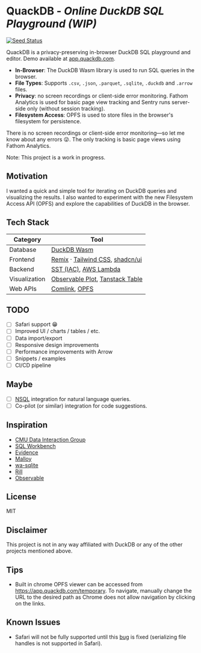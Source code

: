 # QuackDB - _Online DuckDB SQL Playground (WIP)_

[![Seed Status](https://api.seed.run/quackdb/QuackDB/stages/prod/build_badge)](https://console.seed.run/quackdb/QuackDB)

QuackDB is a privacy-preserving in-browser DuckDB SQL playground and editor. Demo available at [app.quackdb.com](https://app.quackdb.com).

- **In-Browser**: The DuckDB Wasm library is used to run SQL queries in the browser.
- **File Types**: Supports `.csv`, `.json`, `.parquet`, `.sqlite`, `.duckdb` and `.arrow` files.
- **Privacy**: no screen recordings or client-side error monitoring. Fathom Analytics is used for basic page view tracking and Sentry runs server-side only (without session tracking).
- **Filesystem Access**: OPFS is used to store files in the browser's filesystem for persistence.

There is no screen recordings or client-side error monitoring—so let me know about any errors 😜. The only tracking is basic page views using Fathom Analytics.

Note: This project is a work in progress.

## Motivation

I wanted a quick and simple tool for iterating on DuckDB queries and visualizing the results. I also wanted to experiment with the new Filesystem Access API (OPFS) and explore the capabilities of DuckDB in the browser.

## Tech Stack

| Category      | Tool                                                                                                                                |
| ------------- | ----------------------------------------------------------------------------------------------------------------------------------- |
| Database      | [DuckDB Wasm](https://duckdb.org/)                                                                                                  |
| Frontend      | [Remix](https://remix.run/) &middot; [Tailwind CSS](https://tailwindcss.com/docs/table-layout), [shadcn/ui](https://ui.shadcn.com/) |
| Backend       | [SST (IAC)](https://docs.sst.dev/start/remix), [AWS Lambda](https://aws.amazon.com/lambda/)                                         |
| Visualization | [Observable Plot](https://observablehq.com/plot/), [Tanstack Table](https://tanstack.com/table/latest)                              |
| Web APIs      | [Comlink](https://github.com/GoogleChromeLabs/comlink), [OPFS](https://web.dev/file-system-access/)                                 |

## TODO

- [ ] Safari support 😁
- [ ] Improved UI / charts / tables / etc.
- [ ] Data import/export
- [ ] Responsive design improvements
- [ ] Performance improvements with Arrow
- [ ] Snippets / examples
- [ ] CI/CD pipeline

## Maybe

- [ ] [NSQL](https://motherduck.com/blog/duckdb-text2sql-llm/) integration for natural language queries.
- [ ] Co-pilot (or similar) integration for code suggestions.

## Inspiration

- [CMU Data Interaction Group](https://github.com/cmudig)
- [SQL Workbench](https://sql-workbench.com/)
- [Evidence](https://github.com/evidence-dev/evidence)
- [Malloy](https://github.com/malloydata/malloy)
- [wa-sqlite](https://github.com/rhashimoto/wa-sqlite/blob/master/demo/demo-worker.js)
- [Rill](https://github.com/rilldata/rill)
- [Observable](https://github.com/observablehq)

## License

MIT

## Disclaimer

This project is not in any way affiliated with DuckDB or any of the other projects mentioned above.

## Tips

- Built in chrome OPFS viewer can be accessed from <https://app.quackdb.com/temporary>. To navigate, manually change the URL to the desired path as Chrome does not allow navigation by clicking on the links.

## Known Issues

- Safari will not be fully supported until this [bug](https://bugs.webkit.org/show_bug.cgi?id=256712#c0) is fixed (serializing file handles is not supported in Safari).
